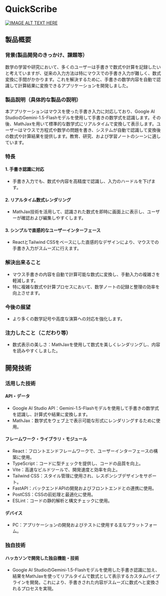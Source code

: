 # QuickScribe
[![IMAGE ALT TEXT HERE](https://jphacks.com/wp-content/uploads/2024/07/JPHACKS2024_ogp.jpg)](https://www.youtube.com/watch?v=DZXUkEj-CSI)

## 製品概要
### 背景(製品開発のきっかけ、課題等）
数学の学習や研究において、多くのユーザーは手書きで数式や計算を記録したいと考えていますが、従来の入力方法は特にマウスでの手書き入力が難しく、数式変換に手間がかかります。これを解決するために、手書きの数学内容を自動で認識して計算結果に変換できるアプリケーションを開発しました。
### 製品説明（具体的な製品の説明）
本アプリケーションはマウスを使った手書き入力に対応しており、Google AI StudioのGemini-1.5-Flashモデルを使用して手書きの数学式を認識します。その後、MathJaxを用いて標準的な数学式にリアルタイムで変換して表示します。ユーザーはマウスで方程式や数学の問題を書き、システムが自動で認識して変換後の数式や計算結果を提供します。教育、研究、および学習ノートのシーンに適しています。
### 特長
#### 1. 手書き認識に対応
* 手書き入力でも、数式や内容を高精度で認識し、入力のハードルを下げます。
#### 2. リアルタイム数式レンダリング
* MathJax技術を活用して、認識された数式を即時に画面上に表示し、ユーザーが確認および編集しやすくします。
#### 3. シンプルで直感的なユーザーインターフェース
* ReactとTailwind CSSをベースにした直感的なデザインにより、マウスでの手書き入力がスムーズに行えます。

### 解決出来ること
* マウス手書きの内容を自動で計算可能な数式に変換し、手動入力の複雑さを軽減します。
* 特に複雑な数式や計算プロセスにおいて、数学ノートの記録と整理の効率を向上させます。
### 今後の展望
* より多くの数学記号や高度な演算への対応を強化します。
### 注力したこと（こだわり等）
* 数式表示の美しさ：MathJaxを使用して数式を美しくレンダリングし、内容を読みやすくしました。

## 開発技術
### 活用した技術
#### API・データ
* Google AI Studio API：Gemini-1.5-Flashモデルを使用して手書きの数学式を認識し、計算式や結果に変換します。
* MathJax：数学式をウェブ上で表示可能な形式にレンダリングするために使用。

#### フレームワーク・ライブラリ・モジュール
* React：フロントエンドフレームワークで、ユーザーインターフェースの構築に使用。
* TypeScript：コードに型チェックを提供し、コードの品質を向上。
* Vite：高速なビルドツールで、開発速度と効率を向上。
* Tailwind CSS：スタイル管理に使用され、レスポンシブデザインをサポート。
* FastAPI：バックエンドAPIの開発およびフロントエンドとの連携に使用。
* PostCSS：CSSの前処理と最適化に使用。
* ESLint：コードの静的解析と構文チェックに使用。

#### デバイス
* PC：アプリケーションの開発およびテストに使用する主なプラットフォーム。

### 独自技術
#### ハッカソンで開発した独自機能・技術
* Google AI StudioのGemini-1.5-Flashモデルを使用した手書き認識に加え、結果をMathJaxを使ってリアルタイムで数式として表示するカスタムパイプラインを開発。これにより、手書きされた内容がスムーズに数式へと変換されるプロセスを実現。 

